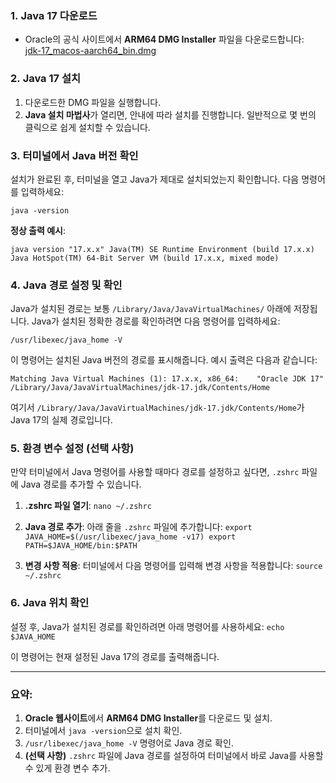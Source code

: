 ### 1. **Java 17 다운로드**

- Oracle의 공식 사이트에서 **ARM64 DMG Installer** 파일을 다운로드합니다:  
    [jdk-17_macos-aarch64_bin.dmg](https://download.oracle.com/java/17/latest/jdk-17_macos-aarch64_bin.dmg)

### 2. **Java 17 설치**

1. 다운로드한 DMG 파일을 실행합니다.
2. **Java 설치 마법사**가 열리면, 안내에 따라 설치를 진행합니다. 일반적으로 몇 번의 클릭으로 쉽게 설치할 수 있습니다.

### 3. **터미널에서 Java 버전 확인**

설치가 완료된 후, 터미널을 열고 Java가 제대로 설치되었는지 확인합니다. 다음 명령어를 입력하세요:

`java -version`

**정상 출력 예시**:

`java version "17.x.x" Java(TM) SE Runtime Environment (build 17.x.x) Java HotSpot(TM) 64-Bit Server VM (build 17.x.x, mixed mode)`

### 4. **Java 경로 설정 및 확인**

Java가 설치된 경로는 보통 `/Library/Java/JavaVirtualMachines/` 아래에 저장됩니다. Java가 설치된 정확한 경로를 확인하려면 다음 명령어를 입력하세요:

`/usr/libexec/java_home -V`

이 명령어는 설치된 Java 버전의 경로를 표시해줍니다. 예시 출력은 다음과 같습니다:

`Matching Java Virtual Machines (1): 17.x.x, x86_64:	"Oracle JDK 17"	/Library/Java/JavaVirtualMachines/jdk-17.jdk/Contents/Home`

여기서 `/Library/Java/JavaVirtualMachines/jdk-17.jdk/Contents/Home`가 Java 17의 실제 경로입니다.

### 5. **환경 변수 설정 (선택 사항)**

만약 터미널에서 Java 명령어를 사용할 때마다 경로를 설정하고 싶다면, `.zshrc` 파일에 Java 경로를 추가할 수 있습니다.

1. **.zshrc 파일 열기**:
    `nano ~/.zshrc`
    
2. **Java 경로 추가**: 아래 줄을 `.zshrc` 파일에 추가합니다:
    `export JAVA_HOME=$(/usr/libexec/java_home -v17) export PATH=$JAVA_HOME/bin:$PATH`
    
3. **변경 사항 적용**: 터미널에서 다음 명령어를 입력해 변경 사항을 적용합니다:
    `source ~/.zshrc`

### 6. **Java 위치 확인**

설정 후, Java가 설치된 경로를 확인하려면 아래 명령어를 사용하세요:
`echo $JAVA_HOME`

이 명령어는 현재 설정된 Java 17의 경로를 출력해줍니다.

---

### 요약:

1. **Oracle 웹사이트**에서 **ARM64 DMG Installer**를 다운로드 및 설치.
2. 터미널에서 `java -version`으로 설치 확인.
3. `/usr/libexec/java_home -V` 명령어로 Java 경로 확인.
4. **(선택 사항)** `.zshrc` 파일에 Java 경로를 설정하여 터미널에서 바로 Java를 사용할 수 있게 환경 변수 추가.